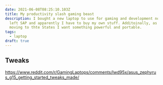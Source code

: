 ```yaml
---
date: 2021-06-08T08:25:10.103Z
title: My productivity slash gaming beast
description: I bought a new laptop to use for gaming and development now that I
  left SAP and apparently I have to buy my own stuff. Additoinally, as I'll be
  moving to thte States I want something powerful and portable.
tags:
  - laptop
draft: true
---
```

## Tweaks

https://www.reddit.com/r/GamingLaptops/comments/lwd95x/asus_zephyrus_g15_getting_started_tweaks_made/